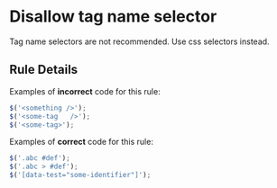 # Disallow tag name selector

Tag name selectors are not recommended. Use css selectors instead.

## Rule Details

Examples of **incorrect** code for this rule:

```js
$('<something />');
$('<some-tag   />');
$('<some-tag>');
```

Examples of **correct** code for this rule:

```js
$('.abc #def');
$('.abc > #def');
$('[data-test="some-identifier"]');
```
